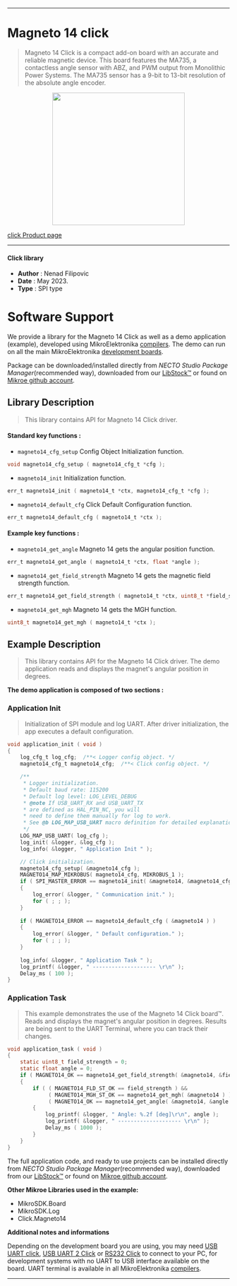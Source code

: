 
---
# Magneto 14 click

> Magneto 14 Click is a compact add-on board with an accurate and reliable magnetic device. This board features the MA735, a contactless angle sensor with ABZ, and PWM output from Monolithic Power Systems. The MA735 sensor has a 9-bit to 13-bit resolution of the absolute angle encoder.

<p align="center">
  <img src="https://download.mikroe.com/images/click_for_ide/magneto14_click.png" height=300px>
</p>

[click Product page](https://www.mikroe.com/magneto-14-click)

---


#### Click library

- **Author**        : Nenad Filipovic
- **Date**          : May 2023.
- **Type**          : SPI type


# Software Support

We provide a library for the Magneto 14 Click
as well as a demo application (example), developed using MikroElektronika
[compilers](https://www.mikroe.com/necto-studio).
The demo can run on all the main MikroElektronika [development boards](https://www.mikroe.com/development-boards).

Package can be downloaded/installed directly from *NECTO Studio Package Manager*(recommended way), downloaded from our [LibStock&trade;](https://libstock.mikroe.com) or found on [Mikroe github account](https://github.com/MikroElektronika/mikrosdk_click_v2/tree/master/clicks).

## Library Description

> This library contains API for Magneto 14 Click driver.

#### Standard key functions :

- `magneto14_cfg_setup` Config Object Initialization function.
```c
void magneto14_cfg_setup ( magneto14_cfg_t *cfg );
```

- `magneto14_init` Initialization function.
```c
err_t magneto14_init ( magneto14_t *ctx, magneto14_cfg_t *cfg );
```

- `magneto14_default_cfg` Click Default Configuration function.
```c
err_t magneto14_default_cfg ( magneto14_t *ctx );
```

#### Example key functions :

- `magneto14_get_angle` Magneto 14 gets the angular position function.
```c
err_t magneto14_get_angle ( magneto14_t *ctx, float *angle );
```

- `magneto14_get_field_strength` Magneto 14 gets the magnetic field strength function.
```c
err_t magneto14_get_field_strength ( magneto14_t *ctx, uint8_t *field_strength );
```

- `magneto14_get_mgh` Magneto 14 gets the MGH function.
```c
uint8_t magneto14_get_mgh ( magneto14_t *ctx );
```

## Example Description

> This library contains API for the Magneto 14 Click driver.
> The demo application reads and displays 
> the magnet's angular position in degrees.

**The demo application is composed of two sections :**

### Application Init

> Initialization of SPI module and log UART.
> After driver initialization, the app executes a default configuration.

```c
void application_init ( void )
{
    log_cfg_t log_cfg;  /**< Logger config object. */
    magneto14_cfg_t magneto14_cfg;  /**< Click config object. */

    /** 
     * Logger initialization.
     * Default baud rate: 115200
     * Default log level: LOG_LEVEL_DEBUG
     * @note If USB_UART_RX and USB_UART_TX 
     * are defined as HAL_PIN_NC, you will 
     * need to define them manually for log to work. 
     * See @b LOG_MAP_USB_UART macro definition for detailed explanation.
     */
    LOG_MAP_USB_UART( log_cfg );
    log_init( &logger, &log_cfg );
    log_info( &logger, " Application Init " );

    // Click initialization.
    magneto14_cfg_setup( &magneto14_cfg );
    MAGNETO14_MAP_MIKROBUS( magneto14_cfg, MIKROBUS_1 );
    if ( SPI_MASTER_ERROR == magneto14_init( &magneto14, &magneto14_cfg ) )
    {
        log_error( &logger, " Communication init." );
        for ( ; ; );
    }
    
    if ( MAGNETO14_ERROR == magneto14_default_cfg ( &magneto14 ) )
    {
        log_error( &logger, " Default configuration." );
        for ( ; ; );
    }
    
    log_info( &logger, " Application Task " );
    log_printf( &logger, " -------------------- \r\n" );
    Delay_ms ( 100 );
}
```

### Application Task

> This example demonstrates the use of the Magneto 14 Click board™.
> Reads and displays the magnet's angular position in degrees.
> Results are being sent to the UART Terminal, where you can track their changes.

```c
void application_task ( void )
{
    static uint8_t field_strength = 0;
    static float angle = 0;
    if ( MAGNETO14_OK == magneto14_get_field_strength( &magneto14, &field_strength ) )
    {
        if ( ( MAGNETO14_FLD_ST_OK == field_strength ) && 
             ( MAGNETO14_MGH_ST_OK == magneto14_get_mgh( &magneto14 ) ) && 
             ( MAGNETO14_OK == magneto14_get_angle( &magneto14, &angle ) ) )
        {
            log_printf( &logger, " Angle: %.2f [deg]\r\n", angle );
            log_printf( &logger, " -------------------- \r\n" );
            Delay_ms ( 1000 );
        }
    }
}
```

The full application code, and ready to use projects can be installed directly from *NECTO Studio Package Manager*(recommended way), downloaded from our [LibStock&trade;](https://libstock.mikroe.com) or found on [Mikroe github account](https://github.com/MikroElektronika/mikrosdk_click_v2/tree/master/clicks).

**Other Mikroe Libraries used in the example:**

- MikroSDK.Board
- MikroSDK.Log
- Click.Magneto14

**Additional notes and informations**

Depending on the development board you are using, you may need
[USB UART click](https://www.mikroe.com/usb-uart-click),
[USB UART 2 Click](https://www.mikroe.com/usb-uart-2-click) or
[RS232 Click](https://www.mikroe.com/rs232-click) to connect to your PC, for
development systems with no UART to USB interface available on the board. UART
terminal is available in all MikroElektronika
[compilers](https://shop.mikroe.com/compilers).

---
